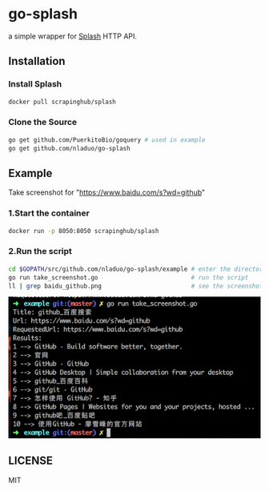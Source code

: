 # go-splash
a simple wrapper for [Splash](https://github.com/scrapinghub/splash) HTTP API.

## Installation
### Install Splash
``` sh
docker pull scrapinghub/splash
```
### Clone the Source
``` sh
go get github.com/PuerkitoBio/goquery # used in example
go get github.com/nladuo/go-splash
```

## Example
Take screenshot for "https://www.baidu.com/s?wd=github"
### 1.Start the container
``` sh
docker run -p 8050:8050 scrapinghub/splash
```
### 2.Run the script
``` sh
cd $GOPATH/src/github.com/nladuo/go-splash/example # enter the directory
go run take_screenshot.go                          # run the script
ll | grep baidu_github.png                         # see the screenshot
```
![take_screenshot](./example/take_screenshot.png)

## LICENSE
MIT
